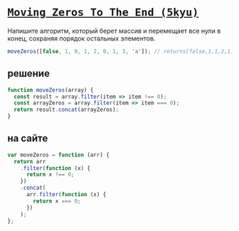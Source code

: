 # [`Moving Zeros To The End (5kyu)`](../index.md)

Напишите алгоритм, который берет массив и перемещает все нули в конец, сохраняя порядок остальных элементов.

```js
moveZeros([false, 1, 0, 1, 2, 0, 1, 3, 'a']); // returns[false,1,1,2,1,3,"a",0,0]
```

## решение

```js
function moveZeros(array) {
  const result = array.filter(item => item !== 0);
  const arrayZeros = array.filter(item => item === 0);
  return result.concat(arrayZeros);
}
```

## на сайте

```js
var moveZeros = function (arr) {
  return arr
    .filter(function (x) {
      return x !== 0;
    })
    .concat(
      arr.filter(function (x) {
        return x === 0;
      })
    );
};
```
